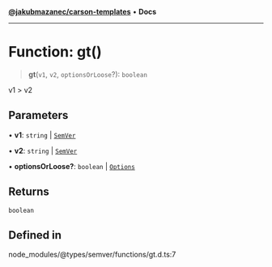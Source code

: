 [**@jakubmazanec/carson-templates**](../../../README.md) • **Docs**

---

# Function: gt()

> **gt**(`v1`, `v2`, `optionsOrLoose`?): `boolean`

v1 > v2

## Parameters

• **v1**: `string` \| [`SemVer`](../classes/SemVer.md)

• **v2**: `string` \| [`SemVer`](../classes/SemVer.md)

• **optionsOrLoose?**: `boolean` \| [`Options`](../interfaces/Options.md)

## Returns

`boolean`

## Defined in

node_modules/@types/semver/functions/gt.d.ts:7
